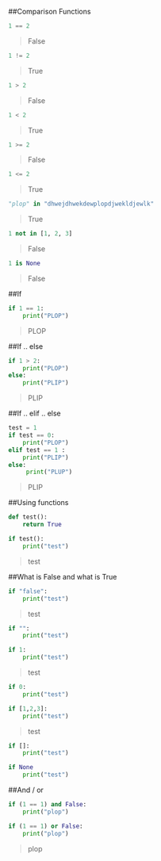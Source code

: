 ##Comparison Functions
```python
1 == 2
```
> False

```python
1 != 2
```
> True

```python
1 > 2
```
> False

```python
1 < 2
```
> True

```python
1 >= 2
```
> False

```python
1 <= 2
```
> True

```python
"plop" in "dhwejdhwekdewplopdjwekldjewlk"
```
> True

```python
1 not in [1, 2, 3]
```
> False

```python
1 is None
```
> False

##If
```python
if 1 == 1:
    print("PLOP")
```
> PLOP

##If .. else
```python
if 1 > 2:
    print("PLOP")
else:
    print("PLIP")
```
> PLIP

##If .. elif .. else
```python
test = 1
if test == 0:
    print("PLOP")
elif test == 1 :
    print("PLIP")
else:
     print("PLUP")
```
> PLIP

##Using functions
```python
def test():
    return True

if test():
    print("test")
```
> test


##What is False and what is True
```python
if "false":
    print("test")
```
> test

```python
if "":
    print("test")
```
>

```python
if 1:
    print("test")
```
> test

```python
if 0:
    print("test")
```
>

```python
if [1,2,3]:
    print("test")
```
> test

```python
if []:
    print("test")
```
>

```python
if None
    print("test")
```
>

##And / or
```python
if (1 == 1) and False:
    print("plop")
```
>

```python
if (1 == 1) or False:
    print("plop")
```
> plop
